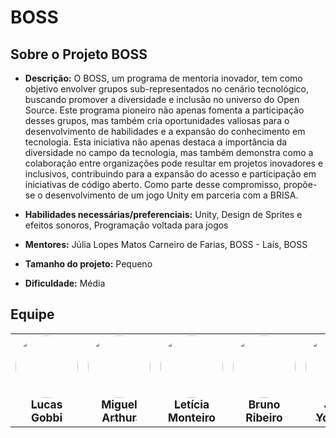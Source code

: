# BOSS

## Sobre o Projeto BOSS

- **Descrição:** O BOSS, um programa de mentoria inovador, tem como objetivo envolver grupos sub-representados no cenário tecnológico, buscando promover a diversidade e inclusão no universo do Open Source. Este programa pioneiro não apenas fomenta a participação desses grupos, mas também cria oportunidades valiosas para o desenvolvimento de habilidades e a expansão do conhecimento em tecnologia. Esta iniciativa não apenas destaca a importância da diversidade no campo da tecnologia, mas também demonstra como a colaboração entre organizações pode resultar em projetos inovadores e inclusivos, contribuindo para a expansão do acesso e participação em iniciativas de código aberto. Como parte desse compromisso, propõe-se o desenvolvimento de um jogo Unity em parceria com a BRISA.
 
- **Habilidades necessárias/preferenciais:** Unity, Design de Sprites e efeitos sonoros, Programação voltada para jogos 

- **Mentores:** Júlia Lopes Matos Carneiro de Farias, BOSS - Laís, BOSS 

- **Tamanho do projeto:** Pequeno 

- **Dificuldade:** Média


## Equipe

<table>
  <tr>
    <td align="center"><a href="https://github.com/LucasBergholz"><img style="border-radius: 50%;" src="https://avatars.githubusercontent.com/u/99743571?v=4" width="100px;" alt=""/><br /><sub><b><span style= "font-size: 1.3em;">Lucas Gobbi</span></b></sub></a><br />
    <td align="center"><a href="https://github.com/zlimaz"><img style="border-radius: 50%;" src="https://avatars.githubusercontent.com/u/98031566?v=4" width="100px;" alt=""/><br /><sub><b><span style= "font-size: 1.3em;">Miguel Arthur</span></b></sub></a><br />
    <td align="center"><a href="https://github.com/LetsMonteiro"><img style="border-radius: 50%;" src="https://avatars.githubusercontent.com/u/152661076?v=4" width="100px;" alt=""/><br /><sub><b><span style= "font-size: 1.3em;"> Letícia Monteiro </span></b></sub></a><br />
    <td align="center"><a href="https://github.com/brunoriibeiro"><img style="border-radius: 50%;" src="https://avatars.githubusercontent.com/u/87769920?v=4" width="100px;" alt=""/><br /><sub><b><span style= "font-size: 1.3em;">Bruno Ribeiro</span></b></sub></a><br />
    <td align="center"><a href="https://github.com/juliaryoshida"><img style="border-radius: 50%;" src="https://avatars.githubusercontent.com/u/101576391?v=4" width="100px;" alt=""/><br /><sub><b><span style="font-size: 1.3em;">Júlia Yoshida</span></b></sub></a><br /><a href="Link git" title="Rocketseat"></a></td>
    <td align="center"><a href="https://github.com/thgomes"><img style="border-radius: 50%;" src="https://avatars.githubusercontent.com/u/60148256?v=4" width="100px;" alt=""/><br /><sub><b><span style="font-size: 1.3em;">Thiago Gomes</span></b></sub></a><br />
  </tr>
</table>